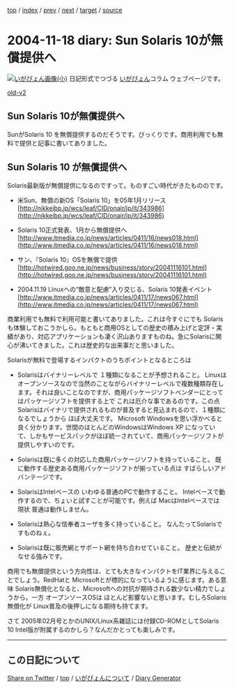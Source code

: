 [top](../index.html) 
 / [index](index.html) 
 / [prev](ig041114.html) 
 / [next](ig041120.html) 
 / [target](https://igapyon.github.io/diary/2004/ig041118.html) 
 / [source](https://github.com/igapyon/diary/blob/gh-pages/2004/ig041118.html.src.md) 

2004-11-18 diary: Sun Solaris 10が無償提供へ
=====================================================================================================
[![いがぴょん画像(小)](https://igapyon.github.io/diary/images/iga200306s.jpg "いがぴょん")](https://igapyon.github.io/diary/memo/memoigapyon.html) 日記形式でつづる [いがぴょん](https://igapyon.github.io/diary/memo/memoigapyon.html)コラム ウェブページです。

[old-v2](ig041118-orig.html)

## Sun Solaris 10が無償提供へ

SunがSolaris 10 を無償提供するのだそうです。びっくりです。商用利用でも無料で提供と記事に書いてありました。


## Sun Solaris 10 が無償提供へ

Solaris最新版が無償提供になるのですって。ものすごい時代がきたもののです。

* 米Sun、無償の新OS「Solaris 10」を05年1月リリース
  [http://nikkeibp.jp/wcs/leaf/CID/onair/jp/it/343986](http://nikkeibp.jp/wcs/leaf/CID/onair/jp/it/343986)
  
* Solaris 10正式発表、1月から無償提供へ
  [http://www.itmedia.co.jp/news/articles/0411/16/news018.html](http://www.itmedia.co.jp/news/articles/0411/16/news018.html)
  
* サン、『Solaris 10』OSを無償で提供
  [http://hotwired.goo.ne.jp/news/business/story/20041116101.html](http://hotwired.goo.ne.jp/news/business/story/20041116101.html)
  
* 2004.11.19 Linuxへの“敵意と配慮”入り交じる、Solaris 10発表イベント
  [http://www.itmedia.co.jp/news/articles/0411/17/news067.html](http://www.itmedia.co.jp/news/articles/0411/17/news067.html)

商業利用でも無料で利用可能と書いてありました。これは今すぐにでも Solarisも体験しておこうかしら。もともと商用OSとしての歴史の積み上げと定評・実績があり、対応アプリケーションも凄く沢山ありますものね。急にSolarisに関心が沸いてきました。これは歴史的な出来事だと思いました。

Solarisが無料で登場するインパクトのうちポイントとなるところは

* Solarisはバイナリーレベルで １種類になることが予想されること。
  Linuxはオープンソースなので当然のことながらバイナリーレベルで複数種類存在します。それは良いことなのですが、商用パッケージソフトベンダーにとってはパッケージソフトを提供する上で
  これは厄介な事であるのです。この点 Solarisはバイナリで提供されるものが普及すると見込まれるので、１種類になるでしょうから
  ほぼ大丈夫です。
  Microsoft Windowsを思い浮かべると良く分かります。世間のほとんどのWindowsはWindows
  XP になっていて、しかもサービスパックがほぼ統一されていて、商用パッケージソフトが提供しやすいのです。
  
* Solarisは既に多くの対応した商用パッケージソフトを持っていること。
  既に動作する歴史ある商用パッケージソフトが揃っている点は すばらしいアドバンテージです。
  
* SolarisはIntelベースの いわゆる普通のPCで動作すること。
  Intelベースで動作するので、ちょいと試すことが可能です。例えば MacはIntelベースでは
  現状 普通は動作しません。
  
* Solarisは熱心な信奉者ユーザを多く持っていること。
  なんたってSolarisですものねぇ。
  
* Solarisは既に販売網とサポート網を持ち合わせていること。
  歴史と伝統がなせる強みです。

商用でも無償提供という方向性は、とても大きなインパクトをIT業界に与えることでしょう。RedHatと Microsoftとが標的になっているように感じます。ある意味 Solaris無償化となると、Microsoftへの対抗が期待される数少ない精力でしょうから。一方 オープンソースOSは ほとんど影響ないと思います。むしろSolaris無償化が
Linux普及の後押しになる期待も持てます。

さて 2005年02月号とかのUNIX/Linux系雑誌には付録CD-ROMとしてSolaris 10 Intel版が附属するのかしら？なんだかとっても楽しみです。


----------------------------------------------------------------------------------------------------

## この日記について

[Share on Twitter](https://twitter.com/intent/tweet?hashtags=igapyon%2Cdiary%2C%E3%81%84%E3%81%8C%E3%81%B4%E3%82%87%E3%82%93&text=Sun+Solaris+10%E3%81%8C%E7%84%A1%E5%84%9F%E6%8F%90%E4%BE%9B%E3%81%B8&url=https%3A%2F%2Figapyon.github.io%2Fdiary%2F2004%2Fig041118.html) / [top](../index.html) / [いがぴょんについて](https://igapyon.github.io/diary/memo/memoigapyon.html) / [Diary Generator](https://github.com/igapyon/igapyonv3)
